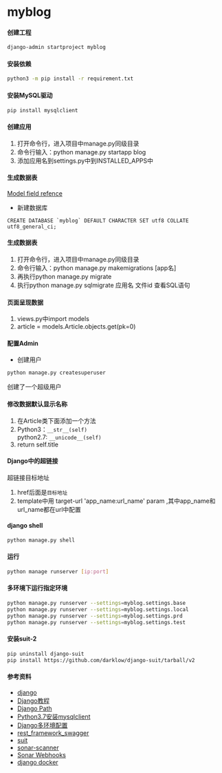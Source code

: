 # myblog

#### 创建工程
```bash
django-admin startproject myblog
```

#### 安装依赖
```bash
python3 -m pip install -r requirement.txt

```

#### 安装MySQL驱动
```bash
pip install mysqlclient
```

#### 创建应用
1. 打开命令行，进入项目中manage.py同级目录
2. 命令行输入：python manage.py startapp blog
3. 添加应用名到settings.py中到INSTALLED_APPS中

#### 生成数据表
[Model field refence](https://docs.djangoproject.com/en/1.10/ref/models/fields/)
- 新建数据库
```mysql
CREATE DATABASE `myblog` DEFAULT CHARACTER SET utf8 COLLATE utf8_general_ci;
```

#### 生成数据表
1.  打开命令行，进入项目中manage.py同级目录
2. 命令行输入：python manage.py makemigrations [app名]
3. 再执行python manage.py migrate
4. 执行python manage.py sqlmigrate 应用名 文件id 查看SQL语句

#### 页面呈现数据
1. views.py中import models
2. article = models.Article.objects.get(pk=0)

#### 配置Admin
- 创建用户 
```bash
python manage.py createsuperuser
```
创建了一个超级用户

#### 修改数据默认显示名称
1. 在Article类下面添加一个方法
2. Python3：`__str__(self)` \
   python2.7: `__unicode__(self)`
3. return self.title


#### Django中的超链接
超链接目标地址
1. href后面是`目标地址`
2. template中用 target-url 'app_name:url_name' param ,其中app_name和url_name都在url中配置



#### django shell
```bash
python manage.py shell
```


#### 运行
```bash
python manage runserver [ip:port]
```
#### 多环境下运行指定环境
```bash
python manage.py runserver --settings=myblog.settings.base
python manage.py runserver --settings=myblog.settings.local
python manage.py runserver --settings=myblog.settings.prd
python manage.py runserver --settings=myblog.settings.test
```

#### 安装suit-2
```bash
pip uninstall django-suit
pip install https://github.com/darklow/django-suit/tarball/v2
```

#### 参考资料

- [django](https://docs.djangoproject.com/en/2.2/)
- [Django教程](http://www.runoob.com/django/django-first-app.html)
- [Django Path](https://www.cnblogs.com/polly-ling/p/9315645.html)
- [Python3.7安装mysqlclient](https://cloud.tencent.com/developer/article/1372417)
- [Django多环境配置](https://www.jianshu.com/p/ae85eac23f46)
- [rest_framework_swagger](https://www.jianshu.com/p/d7b614b85a74)
- [suit](https://django-suit.readthedocs.io/en/develop/getting_started.html)
- [sonar-scanner](https://docs.sonarqube.org/display/SCAN/Analyzing+with+SonarQube+Scanner)
- [Sonar Webhooks](http://10.2.17.107:9000/documentation/project-administration/webhooks/)
- [django docker](https://github.com/ffreitasalves/django-boards)
